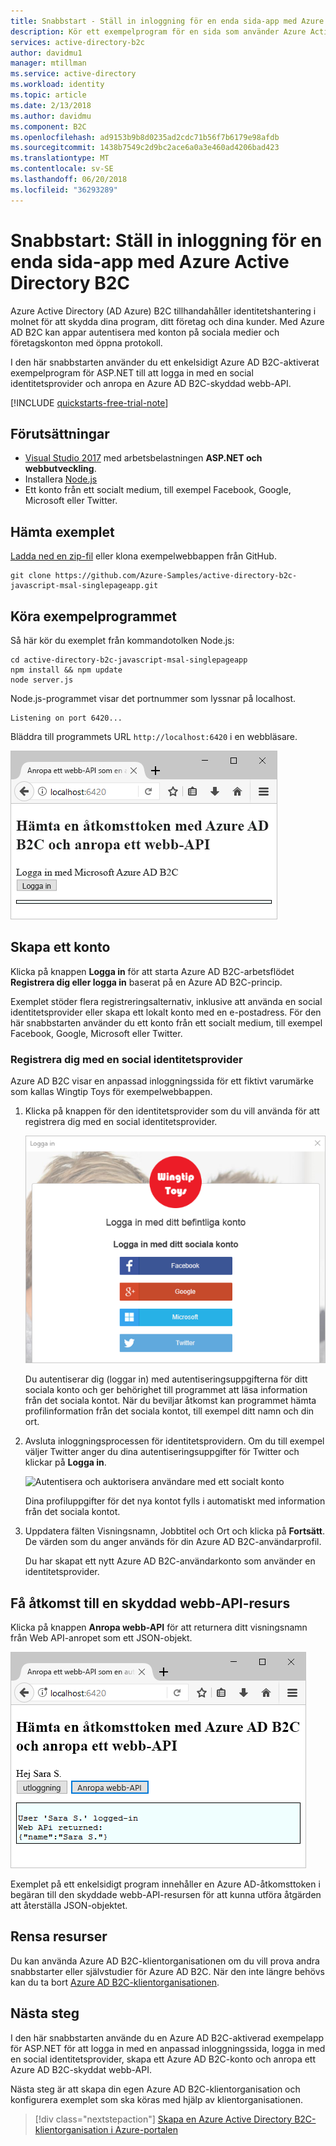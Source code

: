 ```yaml
---
title: Snabbstart - Ställ in inloggning för en enda sida-app med Azure Active Directory B2C | Microsoft Docs
description: Kör ett exempelprogram för en sida som använder Azure Active Directory B2C för att tillhandahålla inloggning konto.
services: active-directory-b2c
author: davidmu1
manager: mtillman
ms.service: active-directory
ms.workload: identity
ms.topic: article
ms.date: 2/13/2018
ms.author: davidmu
ms.component: B2C
ms.openlocfilehash: ad9153b9b8d0235ad2cdc71b56f7b6179e98afdb
ms.sourcegitcommit: 1438b7549c2d9bc2ace6a0a3e460ad4206bad423
ms.translationtype: MT
ms.contentlocale: sv-SE
ms.lasthandoff: 06/20/2018
ms.locfileid: "36293289"
---
```

# <a name="quickstart-set-up-sign-in-for-a-single-page-app-using-azure-active-directory-b2c"></a>Snabbstart: Ställ in inloggning för en enda sida-app med Azure Active Directory B2C

Azure Active Directory (AD Azure) B2C tillhandahåller identitetshantering i molnet för att skydda dina program, ditt företag och dina kunder. Med Azure AD B2C kan appar autentisera med konton på sociala medier och företagskonton med öppna protokoll.

I den här snabbstarten använder du ett enkelsidigt Azure AD B2C-aktiverat exempelprogram för ASP.NET till att logga in med en social identitetsprovider och anropa en Azure AD B2C-skyddad webb-API.

[!INCLUDE [quickstarts-free-trial-note](../../includes/quickstarts-free-trial-note.md)]

## <a name="prerequisites"></a>Förutsättningar

* [Visual Studio 2017](https://www.visualstudio.com/downloads/) med arbetsbelastningen **ASP.NET och webbutveckling**.
* Installera [Node.js](https://nodejs.org/en/download/)
* Ett konto från ett socialt medium, till exempel Facebook, Google, Microsoft eller Twitter.

## <a name="download-the-sample"></a>Hämta exemplet

[Ladda ned en zip-fil](https://github.com/Azure-Samples/active-directory-b2c-javascript-msal-singlepageapp/archive/master.zip) eller klona exempelwebbappen från GitHub.

```
git clone https://github.com/Azure-Samples/active-directory-b2c-javascript-msal-singlepageapp.git
```

## <a name="run-the-sample-application"></a>Köra exempelprogrammet

Så här kör du exemplet från kommandotolken Node.js: 

```
cd active-directory-b2c-javascript-msal-singlepageapp
npm install && npm update
node server.js
```

Node.js-programmet visar det portnummer som lyssnar på localhost.

```
Listening on port 6420...
```

Bläddra till programmets URL `http://localhost:6420` i en webbläsare.

![Exempelprogram i webbläsare](media/active-directory-b2c-quickstarts-spa/sample-app-spa.png)

## <a name="create-an-account"></a>Skapa ett konto

Klicka på knappen **Logga in** för att starta Azure AD B2C-arbetsflödet **Registrera dig eller logga in** baserat på en Azure AD B2C-princip. 

Exemplet stöder flera registreringsalternativ, inklusive att använda en social identitetsprovider eller skapa ett lokalt konto med en e-postadress. För den här snabbstarten använder du ett konto från ett socialt medium, till exempel Facebook, Google, Microsoft eller Twitter. 

### <a name="sign-up-using-a-social-identity-provider"></a>Registrera dig med en social identitetsprovider

Azure AD B2C visar en anpassad inloggningssida för ett fiktivt varumärke som kallas Wingtip Toys för exempelwebbappen. 

1. Klicka på knappen för den identitetsprovider som du vill använda för att registrera dig med en social identitetsprovider.

    ![Inloggnings- eller registreringsprovider](media/active-directory-b2c-quickstarts-spa/sign-in-or-sign-up-spa.png)

    Du autentiserar dig (loggar in) med autentiseringsuppgifterna för ditt sociala konto och ger behörighet till programmet att läsa information från det sociala kontot. När du beviljar åtkomst kan programmet hämta profilinformation från det sociala kontot, till exempel ditt namn och din ort. 

2. Avsluta inloggningsprocessen för identitetsprovidern. Om du till exempel väljer Twitter anger du dina autentiseringsuppgifter för Twitter och klickar på **Logga in**.

    ![Autentisera och auktorisera användare med ett socialt konto](media/active-directory-b2c-quickstarts-spa/twitter-authenticate-authorize-spa.png)

    Dina profiluppgifter för det nya kontot fylls i automatiskt med information från det sociala kontot. 

3. Uppdatera fälten Visningsnamn, Jobbtitel och Ort och klicka på **Fortsätt**.  De värden som du anger används för din Azure AD B2C-användarprofil.

    Du har skapat ett nytt Azure AD B2C-användarkonto som använder en identitetsprovider. 

## <a name="access-a-protected-web-api-resource"></a>Få åtkomst till en skyddad webb-API-resurs

Klicka på knappen **Anropa webb-API** för att returnera ditt visningsnamn från Web API-anropet som ett JSON-objekt. 

![Webb-API-svar](media/active-directory-b2c-quickstarts-spa/call-api-spa.png)

Exemplet på ett enkelsidigt program innehåller en Azure AD-åtkomsttoken i begäran till den skyddade webb-API-resursen för att kunna utföra åtgärden att återställa JSON-objektet.

## <a name="clean-up-resources"></a>Rensa resurser

Du kan använda Azure AD B2C-klientorganisationen om du vill prova andra snabbstarter eller självstudier för Azure AD B2C. När den inte längre behövs kan du ta bort [Azure AD B2C-klientorganisationen](active-directory-b2c-faqs.md#how-do-i-delete-my-azure-ad-b2c-tenant).

## <a name="next-steps"></a>Nästa steg

I den här snabbstarten använde du en Azure AD B2C-aktiverad exempelapp för ASP.NET för att logga in med en anpassad inloggningssida, logga in med en social identitetsprovider, skapa ett Azure AD B2C-konto och anropa ett Azure AD B2C-skyddat webb-API. 

Nästa steg är att skapa din egen Azure AD B2C-klientorganisation och konfigurera exemplet som ska köras med hjälp av klientorganisationen. 

> [!div class="nextstepaction"]
> [Skapa en Azure Active Directory B2C-klientorganisation i Azure-portalen](tutorial-create-tenant.md)